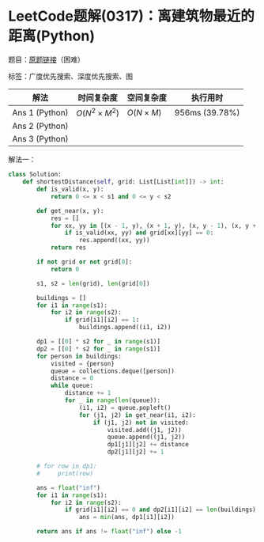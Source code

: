 # LeetCode题解(0317)：离建筑物最近的距离(Python)

题目：[原题链接](https://leetcode-cn.com/problems/shortest-distance-from-all-buildings/)（困难）

标签：广度优先搜索、深度优先搜索、图

| 解法           | 时间复杂度   | 空间复杂度 | 执行用时       |
| -------------- | ------------ | ---------- | -------------- |
| Ans 1 (Python) | $O(N^2×M^2)$ | $O(N×M)$   | 956ms (39.78%) |
| Ans 2 (Python) |              |            |                |
| Ans 3 (Python) |              |            |                |

解法一：

```python
class Solution:
    def shortestDistance(self, grid: List[List[int]]) -> int:
        def is_valid(x, y):
            return 0 <= x < s1 and 0 <= y < s2

        def get_near(x, y):
            res = []
            for xx, yy in [(x - 1, y), (x + 1, y), (x, y - 1), (x, y + 1)]:
                if is_valid(xx, yy) and grid[xx][yy] == 0:
                    res.append((xx, yy))
            return res

        if not grid or not grid[0]:
            return 0

        s1, s2 = len(grid), len(grid[0])

        buildings = []
        for i1 in range(s1):
            for i2 in range(s2):
                if grid[i1][i2] == 1:
                    buildings.append((i1, i2))

        dp1 = [[0] * s2 for _ in range(s1)]
        dp2 = [[0] * s2 for _ in range(s1)]
        for person in buildings:
            visited = {person}
            queue = collections.deque([person])
            distance = 0
            while queue:
                distance += 1
                for _ in range(len(queue)):
                    (i1, i2) = queue.popleft()
                    for (j1, j2) in get_near(i1, i2):
                        if (j1, j2) not in visited:
                            visited.add((j1, j2))
                            queue.append((j1, j2))
                            dp1[j1][j2] += distance
                            dp2[j1][j2] += 1

        # for row in dp1:
        #     print(row)

        ans = float("inf")
        for i1 in range(s1):
            for i2 in range(s2):
                if grid[i1][i2] == 0 and dp2[i1][i2] == len(buildings):
                    ans = min(ans, dp1[i1][i2])

        return ans if ans != float("inf") else -1
```